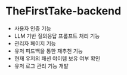 # TheFirstTake-backend
- 사용자 인증 기능
- LLM 기반 질의응답 프롬프트 처리 기능
- 관리자 페이지 기능
- 유저 피드백을 통한 재추천 기능
- 현재 유저의 패션 야이템 보유 여부 확인
- 유저 로그 관리 기능 개발
